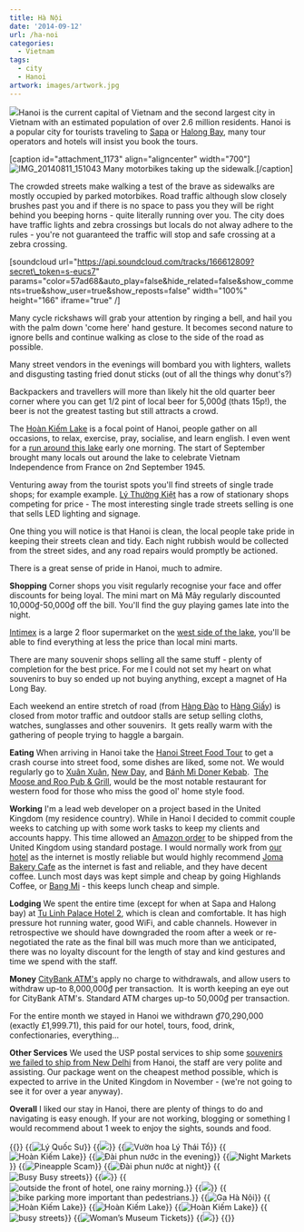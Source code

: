 ```yaml
---
title: Hà Nội
date: '2014-09-12'
url: /ha-noi
categories:
  - Vietnam
tags:
  - city
  - Hanoi
artwork: images/artwork.jpg
---
```


![](images/IMG_4180-1024x575.jpg)Hanoi is the current capital of Vietnam and the second largest city in Vietnam with an estimated population of over 2.6 million residents. Hanoi is a popular city for tourists traveling to [Sapa](http://gonetraveling.me/2014/08/sa-pa/ "Sa Pa") or [Halong Bay](http://gonetraveling.me/2014/08/ha-long-bay/ "Hạ Long Bay & Bái Tử Long Bay"), many tour operators and hotels will insist you book the tours.

\[caption id="attachment\_1173" align="aligncenter" width="700"\]![IMG_20140811_151043](images/IMG_20140811_151043-1024x583.jpg) Many motorbikes taking up the sidewalk.\[/caption\]

The crowded streets make walking a test of the brave as sidewalks are mostly occupied by parked motorbikes. Road traffic although slow closely brushes past you and if there is no space to pass you they will be right behind you beeping horns - quite literally running over you. The city does have traffic lights and zebra crossings but locals do not alway adhere to the rules - you're not guaranteed the traffic will stop and safe crossing at a zebra crossing.

\[soundcloud url="https://api.soundcloud.com/tracks/166612809?secret\_token=s-eucs7" params="color=57ad68&auto\_play=false&hide\_related=false&show\_comments=true&show\_user=true&show\_reposts=false" width="100%" height="166" iframe="true" /\]

Many cycle rickshaws will grab your attention by ringing a bell, and hail you with the palm down 'come here' hand gesture. It becomes second nature to ignore bells and continue walking as close to the side of the road as possible.

Many street vendors in the evenings will bombard you with lighters, wallets and disgusting tasting fried donut sticks (out of all the things why donut's?)

Backpackers and travellers will more than likely hit the old quarter beer corner where you can get 1/2 pint of local beer for 5,000₫ (thats 15p!), the beer is not the greatest tasting but still attracts a crowd.

The [Hoàn Kiếm Lake](https://www.google.com/maps/place/Hoan+Kiem+lake,+Ho%C3%A0n+Ki%E1%BA%BFm+District,+Hanoi,+Vietnam "Hoàn Kiếm Lake on Google Maps") is a focal point of Hanoi, people gather on all occasions, to relax, exercise, pray, socialise, and learn english. I even went for a [run around this lake](http://runkeeper.com/activity?userId=111806&trip=412669340 "RunKeeper Activity") early one morning. The start of September brought many locals out around the lake to celebrate Vietnam Independence from France on 2nd September 1945.

Venturing away from the tourist spots you'll find streets of single trade shops; for example example. [Lý Thường Kiệt](https://www.google.com/maps/place/L%C3%BD+Th%C6%B0%E1%BB%9Dng+Ki%E1%BB%87t,+Ho%C3%A0n+Ki%E1%BA%BFm,+H%C3%A0+N%E1%BB%99i,+Vietnam/@21.0235326,105.8500159,17z/data=!3m1!4b1!4m2!3m1!1s0x3135ab9374be085d:0x8ad98efdf21cf664 "Lý Thường Kiệt on Google Maps") has a row of stationary shops competing for price - The most interesting single trade streets selling is one that sells LED lighting and signage.

One thing you will notice is that Hanoi is clean, the local people take pride in keeping their streets clean and tidy. Each night rubbish would be collected from the street sides, and any road repairs would promptly be actioned.

There is a great sense of pride in Hanoi, much to admire.

**Shopping** Corner shops you visit regularly recognise your face and offer discounts for being loyal. The mini mart on Mã Mây regularly discounted 10,000₫-50,000₫ off the bill. You'll find the guy playing games late into the night.

[Intimex](http://www.intimexco.com/eng/?act=content&pid=4&cid=12) is a large 2 floor supermarket on the [west side of the lake](https://www.google.com/maps/search/Intimex,+23+L%C3%AA+Th%C3%A1i+T%E1%BB%95,+Ho%C3%A0n+Ki%E1%BA%BFm,+H%C3%A0+N%E1%BB%99i,+Vietnam/@21.0280588,105.8512401,16z/data=!3m1!4b1 "on Google Maps"), you'll be able to find everything at less the price than local mini marts.

There are many souvenir shops selling all the same stuff - plenty of completion for the best price. For me I could not set my heart on what souvenirs to buy so ended up not buying anything, except a magnet of Ha Long Bay.

Each weekend an entire stretch of road (from [Hàng Đào](https://www.google.com/maps/place/H%C3%A0ng+%C4%90%C3%A0o,+Ho%C3%A0n+Ki%E1%BA%BFm,+H%C3%A0+N%E1%BB%99i,+Vietnam/@21.0341209,105.8501575,17z/data=!3m1!4b1!4m2!3m1!1s0x3135abbf1a49e6b1:0x80450f404dd7dfec) to [Hàng Giấy](https://www.google.com/maps/place/H%C3%A0ng+Gi%E1%BA%A5y,+%C4%90%E1%BB%93ng+Xu%C3%A2n,+Ho%C3%A0n+Ki%E1%BA%BFm,+H%C3%A0+N%E1%BB%99i,+Vietnam/@21.0382704,105.848638,17z/data=!3m1!4b1!4m2!3m1!1s0x3135abb99fc84f1d:0x5fe6189791ca14cb)) is closed from motor traffic and outdoor stalls are setup selling cloths, watches, sunglasses and other souvenirs.  It gets really warm with the gathering of people trying to haggle a bargain.

**Eating** When arriving in Hanoi take the [Hanoi Street Food Tour](http://gonetraveling.me/2014/08/hanoi-street-food-tour/ "Hanoi Street Food Tour") to get a crash course into street food, some dishes are liked, some not. We would regularly go to [Xuân Xuân](http://gonetraveling.me/2014/09/bo-nuong-xuan-xuan-47-ma-may/ "Bò Nướng Xuân Xuân 47 Mã Mây"), [New Day](http://gonetraveling.me/2014/09/new-day-restaurant/ "New Day Restaurant"), and [Bánh Mì Doner Kebab](http://gonetraveling.me/2014/09/banh-mi-doner-kebab-hang-bac/ "Bánh Mì Doner Kebab Hàng Bạc").  [The Moose and Roo Pub & Grill](http://gonetraveling.me/2014/09/the-moose-and-roo-pub-grill/ "The Moose and Roo Pub & Grill"), would be the most notable restaurant for western food for those who miss the good ol' home style food.

**Working** I'm a lead web developer on a project based in the United Kingdom (my residence country). While in Hanoi I decided to commit couple weeks to catching up with some work tasks to keep my clients and accounts happy. This time allowed an [Amazon order](http://gonetraveling.me/2014/09/it-arrived/ "It arrived!") to be shipped from the United Kingdom using standard postage. I would normally work from [our hotel](http://gonetraveling.me/2014/09/tu-linh-palace-hotel-2/ "review of Tu Linh Palace Hotel 2") as the internet is mostly reliable but would highly recommend [Joma Bakery Cafe](http://gonetraveling.me/2014/09/joma-bakery-cafe/ "Joma Bakery Cafe") as the internet is fast and reliable, and they have decent coffee. Lunch most days was kept simple and cheap by going Highlands Coffee, or [Bang Mi](http://gonetraveling.me/2014/09/banh-mi-doner-kebab-hang-bac/ "Bánh Mì Doner Kebab Hàng Bạc") - this keeps lunch cheap and simple.

**Lodging** We spent the entire time (except for when at Sapa and Halong bay) at [Tu Linh Palace Hotel 2](http://gonetraveling.me/2014/09/tu-linh-palace-hotel-2/ "Tu Linh Palace Hotel 2"), which is clean and comfortable. It has high pressure hot running water, good WiFi, and cable channels. However in retrospective we should have downgraded the room after a week or re-negotiated the rate as the final bill was much more than we anticipated, there was no loyalty discount for the length of stay and kind gestures and time we spend with the staff.

**Money** [CityBank ATM's](http://www.citibank.com/locations "CitiBank ATM's on Google Maps") apply no charge to withdrawals, and allow users to withdraw up-to 8,000,000₫ per transaction.  It is worth keeping an eye out for CityBank ATM's. Standard ATM charges up-to 50,000₫ per transaction.

For the entire month we stayed in Hanoi we withdrawn ₫70,290,000 (exactly £1,999.71), this paid for our hotel, tours, food, drink, confectionaries, everything...

**Other Services** We used the USP postal services to ship some [souvenirs we failed to ship from New Delhi](http://gonetraveling.me/2014/08/shipping-from-india/ "Shipping from India") from Hanoi, the staff are very polite and assisting. Our package went on the cheapest method possible, which is expected to arrive in the United Kingdom in November - (we're not going to see it for over a year anyway).

**Overall** I liked our stay in Hanoi, there are plenty of things to do and navigating is easy enough. If your are not working, blogging or something I would recommend about 1 week to enjoy the sights, sounds and food.


{{<gallery>}}
  {{<img src="images/IMG_4811-EFFECTS.jpg" title="Lý Quốc Sư">}}
  {{<img src="images/IMG_4182-EFFECTS.jpg" oriantation="portrait">}}
  {{<img src="images/IMG_4180.jpg" title="Vườn hoa Lý Thái Tổ">}}
  {{<img src="images/IMG_4143-MOTION.gif" title="Hoàn Kiếm Lake">}}
  {{<img src="images/IMG_4202.jpg" title="Đài phun nước in the evening">}}
  {{<img src="images/IMG_4210.jpg" title="Night Markets">}}
  {{<img src="images/DSC00640.jpg" title="Pineapple Scam">}}
  {{<img src="images/PANO_20140816_191219.jpg" title="Đài phun nước at night">}}
  {{<img src="images/IMG_20140906_204525.jpg" title="Busy Busy streets">}}
  {{<img src="images/IMG_20140830_210737.jpg">}}
  {{<img src="images/PANO_20140813_092450.jpg" title="outside the front of hotel, one rainy morning.">}}
  {{<img src="images/IMG_4280.jpg">}}
  {{<img src="images/IMG_20140811_151043.jpg" title="bike parking more important than pedestrians. ">}}
  {{<img src="images/IMG_20140913_054131-EFFECTS.jpg" title="Ga Hà Nội">}}
  {{<img src="images/PANO_20140813_070153.jpg" title="Hoàn Kiếm Lake">}}
  {{<img src="images/IMG_20140811_142358.jpg" title="Hoàn Kiếm Lake">}}
  {{<img src="images/DSC00584.jpg" title="Hoàn Kiếm Lake">}}
  {{<img src="images/IMG_4195.jpg" title="busy streets ">}}
  {{<img src="images/IMG_4191.jpg" title="Woman&#8217;s Museum Tickets">}}
  {{<img src="images/DSC00587.jpg" oriantation="portrait">}}
{{</gallery>}}
